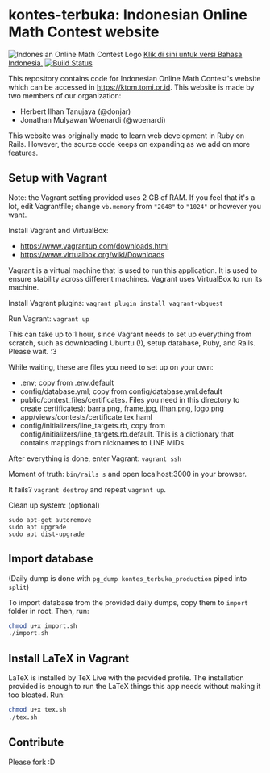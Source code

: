 # kontes-terbuka: Indonesian Online Math Contest website
![Indonesian Online Math Contest Logo](https://github.com/donjar/kontes-terbuka/raw/production/app/assets/images/logo-hires.png)
[Klik di sini untuk versi Bahasa Indonesia.](README.md)
[![Build Status](https://travis-ci.org/donjar/kontes-terbuka.svg?branch=production)](https://travis-ci.org/donjar/kontes-terbuka)

This repository contains code for Indonesian Online Math Contest's website
which can be accessed in https://ktom.tomi.or.id. This website is made by
two members of our organization:
- Herbert Ilhan Tanujaya (@donjar)
- Jonathan Mulyawan Woenardi (@woenardi)

This website was originally made to learn web development in Ruby on Rails.
However, the source code keeps on expanding as we add on more features.

## Setup with Vagrant
Note: the Vagrant setting provided uses 2 GB of RAM. If you feel that it's
a lot, edit Vagrantfile; change `vb.memory` from `"2048"` to `"1024"` or
however you want.

Install Vagrant and VirtualBox:
- https://www.vagrantup.com/downloads.html
- https://www.virtualbox.org/wiki/Downloads

Vagrant is a virtual machine that is used to run this application. It is used
to ensure stability across different machines. Vagrant uses VirtualBox to
run its machine.

Install Vagrant plugins: `vagrant plugin install vagrant-vbguest`

Run Vagrant: `vagrant up`

This can take up to 1 hour, since Vagrant needs to set up everything from
scratch, such as downloading Ubuntu (!), setup database, Ruby, and Rails.
Please wait. :3

While waiting, these are files you need to set up on your own:
- .env; copy from .env.default
- config/database.yml; copy from config/database.yml.default
- public/contest_files/certificates. Files you need in this directory to
create certificates): barra.png, frame.jpg, ilhan.png, logo.png
- app/views/contests/certificate.tex.haml
- config/initializers/line_targets.rb, copy from
config/initializers/line_targets.rb.default. This is a dictionary that
contains mappings from nicknames to LINE MIDs.

After everything is done, enter Vagrant: `vagrant ssh`

Moment of truth: `bin/rails s` and open localhost:3000 in your browser.

It fails? `vagrant destroy` and repeat `vagrant up`.

Clean up system: (optional)
```
sudo apt-get autoremove
sudo apt upgrade
sudo apt dist-upgrade
```

## Import database
(Daily dump is done with `pg_dump kontes_terbuka_production` piped into `split`)

To import database from the provided daily dumps, copy them to `import` folder
in root. Then, run:
```bash
chmod u+x import.sh
./import.sh
```

## Install LaTeX in Vagrant
LaTeX is installed by TeX Live with the provided profile. The installation
provided is enough to run the LaTeX things this app needs without making it
too bloated. Run:
```bash
chmod u+x tex.sh
./tex.sh
```

## Contribute
Please fork :D
